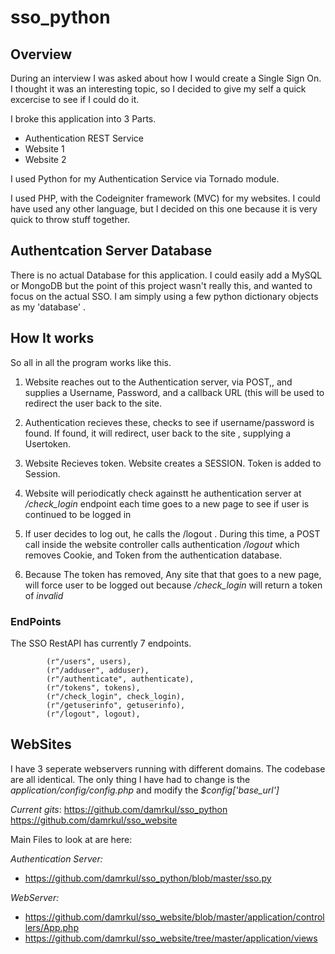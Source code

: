 # sso_python

## Overview
During an interview I was asked about how I would create a Single Sign On.   I thought it was an interesting topic, so I decided to give my self a quick excercise to see if I could do it.


I broke this application into 3 Parts.

- Authentication REST Service
- Website 1
- Website 2


I used Python for my Authentication Service  via Tornado module. 

I used PHP, with the Codeigniter framework (MVC) for my websites.  I could have used any other language, but I decided on this one because it is very quick to throw stuff together.


## Authentcation Server Database
There is no actual Database for this application.  I could easily add a MySQL or MongoDB but the point of this project wasn't really this, and wanted to focus on the actual SSO.    I am simply using a few python dictionary objects as my 'database' .



## How It works

So all in all the program works like this.

1) Website reaches out to the Authentication server, via POST,, and supplies a Username, Password, and a callback URL (this will be used to redirect the user back to the site.

2) Authentication recieves these, checks to see if username/password is found.   If found, it will redirect, user back to the site , supplying a Usertoken.

3) Website Recieves token.  Website creates a SESSION.    Token is added to Session.

4) Website will periodicatly check againstt he authentication server at  */check_login* endpoint each time goes to a new page to see if user is continued to be logged in 

5) If user decides to log out, he calls the /logout .  During this time, a POST call inside the website controller calls authentication */logout* which removes Cookie, and Token from the authentication database.   

6) Because The token has removed,  Any site that that goes to a new page, will force user to be logged out because */check_login* will return a token of *invalid*
 

### EndPoints 
The SSO RestAPI  has currently 7 endpoints.
```
        (r"/users", users),
        (r"/adduser", adduser),
        (r"/authenticate", authenticate),
        (r"/tokens", tokens),
        (r"/check_login", check_login),
        (r"/getuserinfo", getuserinfo),
        (r"/logout", logout),
```



## WebSites
I have 3 seperate webservers running with different domains.   The codebase are all identical.  The only thing I have had to change is the *application/config/config.php* and modify the *$config['base_url']*


*Current gits*:
https://github.com/damrkul/sso_python
https://github.com/damrkul/sso_website


Main Files to look at are here:

*Authentication Server:*
- https://github.com/damrkul/sso_python/blob/master/sso.py

*WebServer:*
- https://github.com/damrkul/sso_website/blob/master/application/controllers/App.php
- https://github.com/damrkul/sso_website/tree/master/application/views



###
